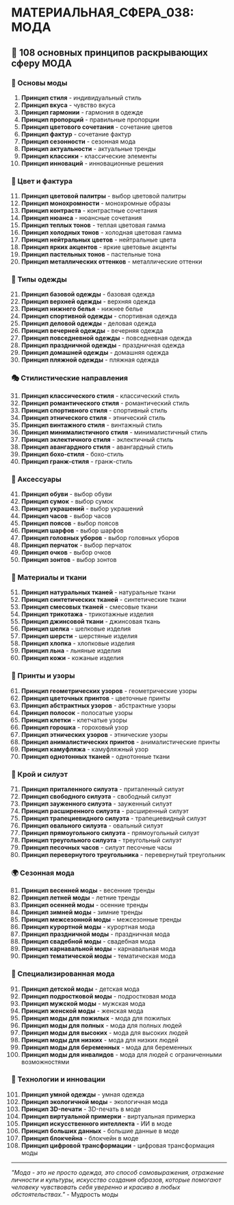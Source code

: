 # МАТЕРИАЛЬНАЯ_СФЕРА_038: МОДА

## 🌟 108 основных принципов раскрывающих сферу МОДА

### 👗 Основы моды

1. **Принцип стиля** - индивидуальный стиль
2. **Принцип вкуса** - чувство вкуса
3. **Принцип гармонии** - гармония в одежде
4. **Принцип пропорций** - правильные пропорции
5. **Принцип цветового сочетания** - сочетание цветов
6. **Принцип фактур** - сочетание фактур
7. **Принцип сезонности** - сезонная мода
8. **Принцип актуальности** - актуальные тренды
9. **Принцип классики** - классические элементы
10. **Принцип инноваций** - инновационные решения

### 🎨 Цвет и фактура

11. **Принцип цветовой палитры** - выбор цветовой палитры
12. **Принцип монохромности** - монохромные образы
13. **Принцип контраста** - контрастные сочетания
14. **Принцип нюанса** - нюансные сочетания
15. **Принцип теплых тонов** - теплая цветовая гамма
16. **Принцип холодных тонов** - холодная цветовая гамма
17. **Принцип нейтральных цветов** - нейтральные цвета
18. **Принцип ярких акцентов** - яркие цветовые акценты
19. **Принцип пастельных тонов** - пастельные тона
20. **Принцип металлических оттенков** - металлические оттенки

### 👕 Типы одежды

21. **Принцип базовой одежды** - базовая одежда
22. **Принцип верхней одежды** - верхняя одежда
23. **Принцип нижнего белья** - нижнее белье
24. **Принцип спортивной одежды** - спортивная одежда
25. **Принцип деловой одежды** - деловая одежда
26. **Принцип вечерней одежды** - вечерняя одежда
27. **Принцип повседневной одежды** - повседневная одежда
28. **Принцип праздничной одежды** - праздничная одежда
29. **Принцип домашней одежды** - домашняя одежда
30. **Принцип пляжной одежды** - пляжная одежда

### 🎭 Стилистические направления

31. **Принцип классического стиля** - классический стиль
32. **Принцип романтического стиля** - романтический стиль
33. **Принцип спортивного стиля** - спортивный стиль
34. **Принцип этнического стиля** - этнический стиль
35. **Принцип винтажного стиля** - винтажный стиль
36. **Принцип минималистичного стиля** - минималистичный стиль
37. **Принцип эклектичного стиля** - эклектичный стиль
38. **Принцип авангардного стиля** - авангардный стиль
39. **Принцип бохо-стиля** - бохо-стиль
40. **Принцип гранж-стиля** - гранж-стиль

### 👠 Аксессуары

41. **Принцип обуви** - выбор обуви
42. **Принцип сумок** - выбор сумок
43. **Принцип украшений** - выбор украшений
44. **Принцип часов** - выбор часов
45. **Принцип поясов** - выбор поясов
46. **Принцип шарфов** - выбор шарфов
47. **Принцип головных уборов** - выбор головных уборов
48. **Принцип перчаток** - выбор перчаток
49. **Принцип очков** - выбор очков
50. **Принцип зонтов** - выбор зонтов

### 🧵 Материалы и ткани

51. **Принцип натуральных тканей** - натуральные ткани
52. **Принцип синтетических тканей** - синтетические ткани
53. **Принцип смесовых тканей** - смесовые ткани
54. **Принцип трикотажа** - трикотажные изделия
55. **Принцип джинсовой ткани** - джинсовая ткань
56. **Принцип шелка** - шелковые изделия
57. **Принцип шерсти** - шерстяные изделия
58. **Принцип хлопка** - хлопковые изделия
59. **Принцип льна** - льняные изделия
60. **Принцип кожи** - кожаные изделия

### 🎨 Принты и узоры

61. **Принцип геометрических узоров** - геометрические узоры
62. **Принцип цветочных принтов** - цветочные принты
63. **Принцип абстрактных узоров** - абстрактные узоры
64. **Принцип полосок** - полосатые узоры
65. **Принцип клетки** - клетчатые узоры
66. **Принцип горошка** - гороховый узор
67. **Принцип этнических узоров** - этнические узоры
68. **Принцип анималистических принтов** - анималистические принты
69. **Принцип камуфляжа** - камуфляжный узор
70. **Принцип однотонных тканей** - однотонные ткани

### 👗 Крой и силуэт

71. **Принцип приталенного силуэта** - приталенный силуэт
72. **Принцип свободного силуэта** - свободный силуэт
73. **Принцип зауженного силуэта** - зауженный силуэт
74. **Принцип расширенного силуэта** - расширенный силуэт
75. **Принцип трапециевидного силуэта** - трапециевидный силуэт
76. **Принцип овального силуэта** - овальный силуэт
77. **Принцип прямоугольного силуэта** - прямоугольный силуэт
78. **Принцип треугольного силуэта** - треугольный силуэт
79. **Принцип песочных часов** - силуэт песочные часы
80. **Принцип перевернутого треугольника** - перевернутый треугольник

### 🌍 Сезонная мода

81. **Принцип весенней моды** - весенние тренды
82. **Принцип летней моды** - летние тренды
83. **Принцип осенней моды** - осенние тренды
84. **Принцип зимней моды** - зимние тренды
85. **Принцип межсезонной моды** - межсезонные тренды
86. **Принцип курортной моды** - курортная мода
87. **Принцип праздничной моды** - праздничная мода
88. **Принцип свадебной моды** - свадебная мода
89. **Принцип карнавальной моды** - карнавальная мода
90. **Принцип тематической моды** - тематическая мода

### 🎯 Специализированная мода

91. **Принцип детской моды** - детская мода
92. **Принцип подростковой моды** - подростковая мода
93. **Принцип мужской моды** - мужская мода
94. **Принцип женской моды** - женская мода
95. **Принцип моды для пожилых** - мода для пожилых
96. **Принцип моды для полных** - мода для полных людей
97. **Принцип моды для высоких** - мода для высоких людей
98. **Принцип моды для низких** - мода для низких людей
99. **Принцип моды для беременных** - мода для беременных
100. **Принцип моды для инвалидов** - мода для людей с ограниченными возможностями

### 🔧 Технологии и инновации

101. **Принцип умной одежды** - умная одежда
102. **Принцип экологичной моды** - экологичная мода
103. **Принцип 3D-печати** - 3D-печать в моде
104. **Принцип виртуальной примерки** - виртуальная примерка
105. **Принцип искусственного интеллекта** - ИИ в моде
106. **Принцип больших данных** - большие данные в моде
107. **Принцип блокчейна** - блокчейн в моде
108. **Принцип цифровой трансформации** - цифровая трансформация моды

---

*"Мода - это не просто одежда, это способ самовыражения, отражение личности и культуры, искусство создания образов, которые помогают человеку чувствовать себя уверенно и красиво в любых обстоятельствах."* - Мудрость моды
